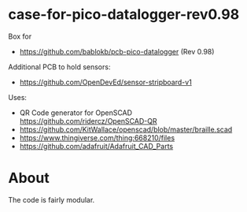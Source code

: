 # case-for-pico-datalogger-rev0.98

Box for 
* https://github.com/bablokb/pcb-pico-datalogger (Rev 0.98)

Additional PCB to hold sensors:
* https://github.com/OpenDevEd/sensor-stripboard-v1

Uses: 
* QR Code generator for OpenSCAD https://github.com/ridercz/OpenSCAD-QR
* https://github.com/KitWallace/openscad/blob/master/braille.scad
* https://www.thingiverse.com/thing:668210/files
* https://github.com/adafruit/Adafruit_CAD_Parts

# About

The code is fairly modular. 
